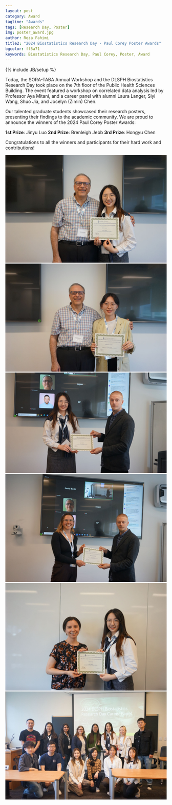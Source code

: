 ```yaml
---
layout: post
category: Award
tagline: "Awards"
tags: [Research Day, Poster]
img: poster_award.jpg
author: Reza Fahimi
title2: "2024 Biostatistics Research Day - Paul Corey Poster Awards"
bgcolor: ff5a71
keywords: Biostatistics Research Day, Paul Corey, Poster, Award
---
```


{% include JB/setup %}

Today, the SORA-TABA Annual Workshop and the DLSPH Biostatistics Research Day took place on the 7th floor of the Public Health Sciences Building. The event featured a workshop on correlated data analysis led by Professor Aya Mitani, and a career panel with alumni Laura Langer, Siyi Wang, Shuo Jia, and Jocelyn (Zimin) Chen.

Our talented graduate students showcased their research posters, presenting their findings to the academic community. We are proud to announce the winners of the 2024 Paul Corey Poster Awards:

**1st Prize**: Jinyu Luo
**2nd Prize**: Brenleigh Jebb
**3rd Prize**: Hongyu Chen

Congratulations to all the winners and participants for their hard work and contributions!

<!--more-->

![Tony Panzarella, Jinyu Luo](assets/images/post/tony_jinyu.jpg)
![Tony Panzarella, Hongyu Chen](assets/images/post/tony_hongyu.jpg)
![Jinyu Luo, Olli Saarela](assets/images/post/jinyu_olli.jpg)
![Brenleigh Jebb, Olli Saarela](assets/images/post/brenleigh_olli.jpg)
![Aya Mitani, Jinyu Luo](assets/images/post/aya_jinyu.jpg)
![Career Panel](assets/images/post/careerpanel.jpg)




